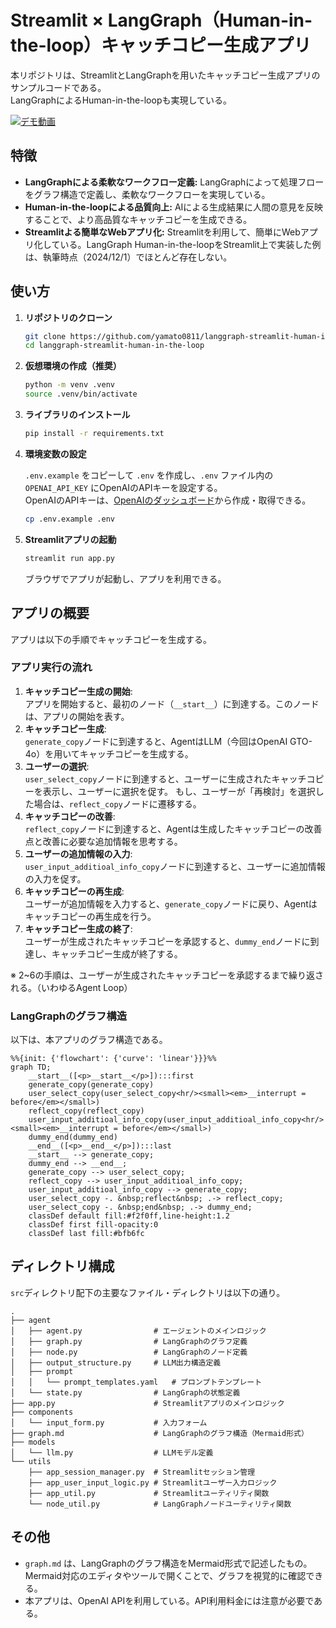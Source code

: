 # Streamlit × LangGraph（Human-in-the-loop）キャッチコピー生成アプリ

本リポジトリは、StreamlitとLangGraphを用いたキャッチコピー生成アプリのサンプルコードである。  
LangGraphによるHuman-in-the-loopも実現している。

[![デモ動画](./images/demo.gif)](./images/demo.gif)

## 特徴
- **LangGraphによる柔軟なワークフロー定義:**  LangGraphによって処理フローをグラフ構造で定義し、柔軟なワークフローを実現している。
- **Human-in-the-loopによる品質向上:**  AIによる生成結果に人間の意見を反映することで、より高品質なキャッチコピーを生成できる。
- **Streamlitよる簡単なWebアプリ化:**  Streamlitを利用して、簡単にWebアプリ化している。LangGraph Human-in-the-loopをStreamlit上で実装した例は、執筆時点（2024/12/1）でほとんど存在しない。

## 使い方

1. **リポジトリのクローン**

    ```bash
    git clone https://github.com/yamato0811/langgraph-streamlit-human-in-the-loop.git
    cd langgraph-streamlit-human-in-the-loop
    ```

2. **仮想環境の作成（推奨）**

    ```bash
    python -m venv .venv
    source .venv/bin/activate
    ```

3. **ライブラリのインストール**

    ```bash
    pip install -r requirements.txt
    ```

4. **環境変数の設定**

    `.env.example` をコピーして `.env` を作成し、`.env` ファイル内の `OPENAI_API_KEY` にOpenAIのAPIキーを設定する。  
    OpenAIのAPIキーは、[OpenAIのダッシュボード](https://platform.openai.com/account/api-keys)から作成・取得できる。

    ```bash
    cp .env.example .env
    ```

5. **Streamlitアプリの起動**

    ```bash
    streamlit run app.py
    ```

    ブラウザでアプリが起動し、アプリを利用できる。

## アプリの概要
アプリは以下の手順でキャッチコピーを生成する。

### アプリ実行の流れ
1. **キャッチコピー生成の開始**:  
    アプリを開始すると、最初のノード（`__start__`）に到達する。このノードは、アプリの開始を表す。
2. **キャッチコピー生成**:  
    `generate_copy`ノードに到達すると、AgentはLLM（今回はOpenAI GTO-4o）を用いてキャッチコピーを生成する。
3. **ユーザーの選択**:  
    `user_select_copy`ノードに到達すると、ユーザーに生成されたキャッチコピーを表示し、ユーザーに選択を促す。
    もし、ユーザーが「再検討」を選択した場合は、`reflect_copy`ノードに遷移する。
4. **キャッチコピーの改善**:  
    `reflect_copy`ノードに到達すると、Agentは生成したキャッチコピーの改善点と改善に必要な追加情報を思考する。
5. **ユーザーの追加情報の入力**:  
    `user_input_additioal_info_copy`ノードに到達すると、ユーザーに追加情報の入力を促す。
6. **キャッチコピーの再生成**:  
    ユーザーが追加情報を入力すると、`generate_copy`ノードに戻り、Agentはキャッチコピーの再生成を行う。
7. **キャッチコピー生成の終了**:  
    ユーザーが生成されたキャッチコピーを承認すると、`dummy_end`ノードに到達し、キャッチコピー生成が終了する。

※ 2~6の手順は、ユーザーが生成されたキャッチコピーを承認するまで繰り返される。（いわゆるAgent Loop）

### LangGraphのグラフ構造
以下は、本アプリのグラフ構造である。
```mermaid
%%{init: {'flowchart': {'curve': 'linear'}}}%%
graph TD;
	__start__([<p>__start__</p>]):::first
	generate_copy(generate_copy)
	user_select_copy(user_select_copy<hr/><small><em>__interrupt = before</em></small>)
	reflect_copy(reflect_copy)
	user_input_additioal_info_copy(user_input_additioal_info_copy<hr/><small><em>__interrupt = before</em></small>)
	dummy_end(dummy_end)
	__end__([<p>__end__</p>]):::last
	__start__ --> generate_copy;
	dummy_end --> __end__;
	generate_copy --> user_select_copy;
	reflect_copy --> user_input_additioal_info_copy;
	user_input_additioal_info_copy --> generate_copy;
	user_select_copy -. &nbsp;reflect&nbsp; .-> reflect_copy;
	user_select_copy -. &nbsp;end&nbsp; .-> dummy_end;
	classDef default fill:#f2f0ff,line-height:1.2
	classDef first fill-opacity:0
	classDef last fill:#bfb6fc
```

## ディレクトリ構成
`src`ディレクトリ配下の主要なファイル・ディレクトリは以下の通り。

```
.
├── agent                       
│   ├── agent.py                # エージェントのメインロジック
│   ├── graph.py                # LangGraphのグラフ定義
│   ├── node.py                 # LangGraphのノード定義
│   ├── output_structure.py     # LLM出力構造定義
│   ├── prompt                  
│   │   └── prompt_templates.yaml   # プロンプトテンプレート
│   └── state.py                # LangGraphの状態定義
├── app.py                      # Streamlitアプリのメインロジック
├── components                  
│   └── input_form.py           # 入力フォーム
├── graph.md                    # LangGraphのグラフ構造（Mermaid形式）
├── models                      
│   └── llm.py                  # LLMモデル定義
└── utils                       
    ├── app_session_manager.py  # Streamlitセッション管理
    ├── app_user_input_logic.py # Streamlitユーザー入力ロジック
    ├── app_util.py             # Streamlitユーティリティ関数
    └── node_util.py            # LangGraphノードユーティリティ関数
```

## その他
- `graph.md` は、LangGraphのグラフ構造をMermaid形式で記述したもの。Mermaid対応のエディタやツールで開くことで、グラフを視覚的に確認できる。
- 本アプリは、OpenAI APIを利用している。API利用料金には注意が必要である。
